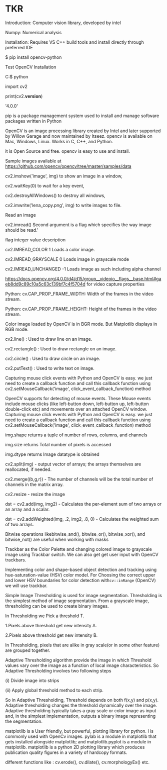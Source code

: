 # TKR
Introduction: Computer vision library, developed by intel

Numpy: Numerical analysis

Installation: Requires VS C++ build tools and install directly through preferred IDE

$ pip install opencv-python

Test OpenCV Installation

C:\$ python

 import cv2
 
 print(cv2.__version__)
 
'4.0.0'

pip is a package management system used to install and manage software packages written in Python

OpenCV is an image processing library created by Intel and later supported by Willow Garage and now maintained by Itseez. opencv is available on Mac, Windows, Linux. Works in C, C++, and Python.

it is Open Source and free. opencv is easy to use and install.

Sample images available at https://github.com/opencv/opencv/tree/master/samples/data

cv2.imshow('image', img) to show an image in a window, 

 cv2.waitKey(0) to wait for a key event,
 
 cv2.destroyAllWindows() to destroy all windows, 
 
 cv2.imwrite('lena_copy.png', img) to write images to file.
 
 

Read an image

cv2.imread() Second argument is a flag which specifies the way image should be read.'

flag  integer value  description

cv2.IMREAD_COLOR  1  Loads a color image.

cv2.IMREAD_GRAYSCALE  0  Loads image in grayscale mode

cv2.IMREAD_UNCHANGED  -1  Loads image as such including alpha channel

https://docs.opencv.org/4.0.0/d4/d15/group__videoio__flags__base.html#gaeb8dd9c89c10a5c63c139bf7c4f5704d for video capture properties

Python: cv.CAP_PROP_FRAME_WIDTH: Width of the frames in the video stream.

Python: cv.CAP_PROP_FRAME_HEIGHT: Height of the frames in the video stream. 

Color image loaded by OpenCV is in BGR mode. But Matplotlib displays in RGB mode. 

cv2.line() : Used to draw line on an image.

cv2.rectangle() : Used to draw rectangle on an image.

cv2.circle() : Used to draw circle on an image.

cv2.putText() : Used to write text on image.

Capturing mouse click events with Python and OpenCV is easy. we just need to create a callback function and call  this callback function using cv2.setMouseCallback('image', click_event_callback_function) method


OpenCV supports for detecting of mouse events. These Mouse events include mouse clicks (like  left-button down, left-button up, left-button double-click etc) and movements over an attached OpenCV window. Capturing mouse click events with Python and OpenCV is easy. we just need to create a callback function and call  this callback function using cv2.setMouseCallback('image', click_event_callback_function) method

img.shape returns a tuple of number of rows, columns, and channels

img.size returns Total number of pixels is accessed

img.dtype returns Image datatype is obtained

cv2.split(img) - output vector of arrays; the arrays themselves are reallocated, if needed.

cv2.merge((b,g,r)) - The number of channels will be the total number of channels in the matrix array.


cv2.resize - resize the image


dst = cv2.add(img, img2) - Calculates the per-element sum of two arrays or an array and a scalar.


dst = cv2.addWeighted(img, .2, img2, .8, 0) - Calculates the weighted sum of two arrays.


Bitwise operations likebitwise_and(), bitwise_or(), bitwise_xor(), and bitwise_not() are useful when working with masks


Trackbar as the Color Palette and changing colored image to grayscale image using Trackbar switch. We can also get get user input with OpenCV trackbars.


 Implementing color and shape-based object detection and tracking using  hue-saturation-value (HSV) color model. For Choosing the correct upper and lower HSV boundaries for color detection with`cv::inRange` (OpenCV) we will use trackbar.


Simple Image Thresholding is used for image segmentation. Thresholding is the simplest method of image segmentation. From a grayscale image, thresholding can be used to create binary images.

In Thresholding we Pick a threshold T.

1.Pixels above threshold get new intensity A.

2.Pixels above threshold get new intensity B.  

In Thresholding, pixels that are alike in gray scale(or in some other feature) are grouped together.


Adaptive Thresholding algorithm provide the image in which Threshold values vary over the image as a  function of  local image characteristics. So Adaptive Thresholding involves two following steps

(i) Divide image into strips 

(ii) Apply global threshold method to each strip.



So in Adaptive Thresholding, Threshold depends on both f(x,y) and p(x,y). Adaptive thresholding changes the threshold dynamically over the image. Adaptive thresholding typically takes a gray scale or color image as input and, in the simplest implementation, outputs a binary image representing the segmentation.


matplotlib is a User friendly, but powerful, plotting library for python. I is commonly used with OpenCv images. pylab is a module in matplotlib that gets installed alongside matplotlib; and matplotlib.pyplot is a module in matplotlib. matplotlib is a python 2D plotting library which produces publication quality figures in a variety of hardcopy formats.


different functions like : cv.erode(), cv.dilate(), cv.morphologyEx() etc.
